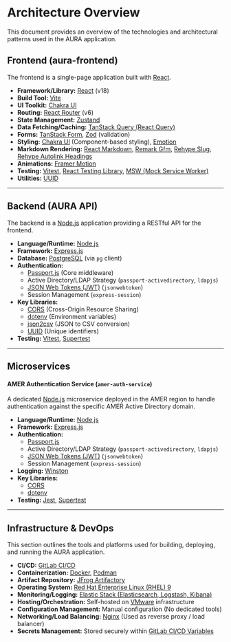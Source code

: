 # Architecture Overview

This document provides an overview of the technologies and architectural patterns used in the AURA application.

## Frontend (aura-frontend)

The frontend is a single-page application built with [React](https://reactjs.org/).

* **Framework/Library:** [React](https://reactjs.org/) (v18)
* **Build Tool:** [Vite](https://vitejs.dev/)
* **UI Toolkit:** [Chakra UI](https://chakra-ui.com/)
* **Routing:** [React Router](https://reactrouter.com/) (v6)
* **State Management:** [Zustand](https://github.com/pmndrs/zustand)
* **Data Fetching/Caching:** [TanStack Query (React Query)](https://tanstack.com/query/latest)
* **Forms:** [TanStack Form](https://tanstack.com/form/latest), [Zod](https://zod.dev/) (validation)
* **Styling:** [Chakra UI](https://chakra-ui.com/) (Component-based styling), [Emotion](https://emotion.sh/)
* **Markdown Rendering:** [React Markdown](https://github.com/remarkjs/react-markdown), [Remark Gfm](https://github.com/remarkjs/remark-gfm), [Rehype Slug](https://github.com/rehypejs/rehype-slug), [Rehype Autolink Headings](https://github.com/rehypejs/rehype-autolink-headings)
* **Animations:** [Framer Motion](https://www.framer.com/motion/)
* **Testing:** [Vitest](https://vitest.dev/), [React Testing Library](https://testing-library.com/docs/react-testing-library/intro/), [MSW (Mock Service Worker)](https://mswjs.io/)
* **Utilities:** [UUID](https://github.com/uuidjs/uuid)

---

## Backend (AURA API)

The backend is a [Node.js](https://nodejs.org/) application providing a RESTful API for the frontend.

* **Language/Runtime:** [Node.js](https://nodejs.org/)
* **Framework:** [Express.js](https://expressjs.com/)
* **Database:** [PostgreSQL](https://www.postgresql.org/) (via `pg` client)
* **Authentication:**
  * [Passport.js](http://www.passportjs.org/) (Core middleware)
  * Active Directory/LDAP Strategy (`passport-activedirectory`, `ldapjs`)
  * [JSON Web Tokens (JWT)](https://jwt.io/) (`jsonwebtoken`)
  * Session Management (`express-session`)
* **Key Libraries:**
  * [CORS](https://github.com/expressjs/cors) (Cross-Origin Resource Sharing)
  * [dotenv](https://github.com/motdotla/dotenv) (Environment variables)
  * [json2csv](https://github.com/zemirco/json2csv) (JSON to CSV conversion)
  * [UUID](https://github.com/uuidjs/uuid) (Unique identifiers)
* **Testing:** [Vitest](https://vitest.dev/), [Supertest](https://github.com/visionmedia/supertest)

---

## Microservices

#### AMER Authentication Service (`amer-auth-service`)

A dedicated [Node.js](https://nodejs.org/) microservice deployed in the AMER region to handle authentication against the specific AMER Active Directory domain.

* **Language/Runtime:** [Node.js](https://nodejs.org/)
* **Framework:** [Express.js](https://expressjs.com/)
* **Authentication:**
  * [Passport.js](http://www.passportjs.org/)
  * Active Directory/LDAP Strategy (`passport-activedirectory`, `ldapjs`)
  * [JSON Web Tokens (JWT)](https://jwt.io/) (`jsonwebtoken`)
  * Session Management (`express-session`)
* **Logging:** [Winston](https://github.com/winstonjs/winston)
* **Key Libraries:**
  * [CORS](https://github.com/expressjs/cors)
  * [dotenv](https://github.com/motdotla/dotenv)
* **Testing:** [Jest](https://jestjs.io/), [Supertest](https://github.com/visionmedia/supertest)

---

## Infrastructure & DevOps

This section outlines the tools and platforms used for building, deploying, and running the AURA application.

* **CI/CD:** [GitLab CI/CD](https://docs.gitlab.com/ee/ci/)
* **Containerization:** [Docker](https://www.docker.com/), [Podman](https://podman.io/)
* **Artifact Repository:** [JFrog Artifactory](https://jfrog.com/artifactory/)
* **Operating System:** [Red Hat Enterprise Linux (RHEL) 9](https://www.redhat.com/en/technologies/linux-platforms/enterprise-linux)
* **Monitoring/Logging:** [Elastic Stack (Elasticsearch, Logstash, Kibana)](https://www.elastic.co/elastic-stack/)
* **Hosting/Orchestration:** Self-hosted on [VMware](https://www.vmware.com/) infrastructure
* **Configuration Management:** Manual configuration (No dedicated tools)
* **Networking/Load Balancing:** [Nginx](https://www.nginx.com/) (Used as reverse proxy / load balancer)
* **Secrets Management:** Stored securely within [GitLab CI/CD Variables](https://docs.gitlab.com/ee/ci/variables/)